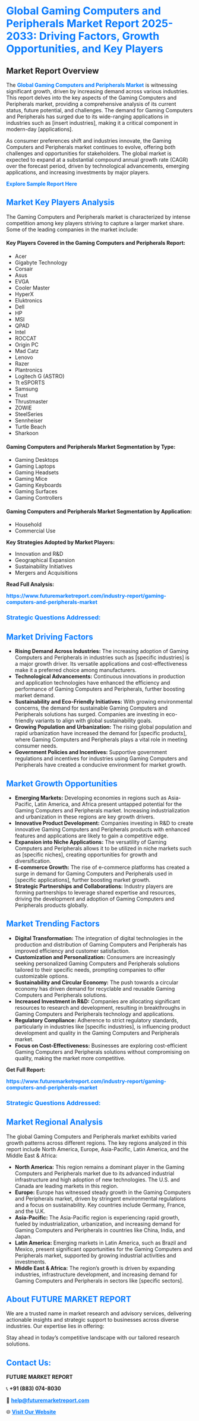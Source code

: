 <h1 style="color: #007BFF;">Global Gaming Computers and Peripherals Market Report 2025-2033: Driving Factors, Growth Opportunities, and Key Players</h1>

<section id="overview">
<h2>Market Report Overview</h2>
<p>The <a href="https://www.futuremarketreport.com/industry-report/gaming-computers-and-peripherals-market" style="color: #007BFF; text-decoration: none;"><strong>Global Gaming Computers and Peripherals Market</strong></a> is witnessing significant growth, driven by increasing demand across various industries. This report delves into the key aspects of the Gaming Computers and Peripherals market, providing a comprehensive analysis of its current status, future potential, and challenges. The demand for Gaming Computers and Peripherals has surged due to its wide-ranging applications in industries such as [insert industries], making it a critical component in modern-day [applications].</p>
<p>As consumer preferences shift and industries innovate, the Gaming Computers and Peripherals market continues to evolve, offering both challenges and opportunities for stakeholders. The global market is expected to expand at a substantial compound annual growth rate (CAGR) over the forecast period, driven by technological advancements, emerging applications, and increasing investments by major players.</p>
</section>

<section id="overview">
<p><a href="https://www.futuremarketreport.com/request-sample/reportId=115670" style="color: #007BFF; text-decoration: none;"><strong>Explore Sample Report Here</strong></a></p>
</section>

<section id="key-players">
<h2 style="color: #007BFF;">Market Key Players Analysis</h2>
<p>The Gaming Computers and Peripherals market is characterized by intense competition among key players striving to capture a larger market share. Some of the leading companies in the market include:</p>
<h4>Key Players Covered in the Gaming Computers and Peripherals Report:</h4>
<ul><li>Acer</li><li>Gigabyte Technology</li><li>Corsair</li><li>Asus</li><li>EVGA</li><li>Cooler Master</li><li>HyperX</li><li>Eluktronics</li><li>Dell</li><li>HP</li><li>MSI</li><li>QPAD</li><li>Intel</li><li>ROCCAT</li><li>Origin PC</li><li>Mad Catz</li><li>Lenovo</li><li>Razer</li><li>Plantronics</li><li>Logitech G (ASTRO)</li><li>Tt eSPORTS</li><li>Samsung</li><li>Trust</li><li>Thrustmaster</li><li>ZOWIE</li><li>SteelSeries</li><li>Sennheiser</li><li>Turtle Beach</li><li>Sharkoon</li></ul>
<h4>Gaming Computers and Peripherals Market Segmentation by Type:</h4>
<ul><li>Gaming Desktops</li><li>Gaming Laptops</li><li>Gaming Headsets</li><li>Gaming Mice</li><li>Gaming Keyboards</li><li>Gaming Surfaces</li><li>Gaming Controllers</li></ul>

<h4>Gaming Computers and Peripherals Market Segmentation by Application:</h4>
<ul><li>Household</li><li>Commercial Use</li></ul>
<p><strong>Key Strategies Adopted by Market Players:</strong></p>
<ul>
<li>Innovation and R&D</li>
<li>Geographical Expansion</li>
<li>Sustainability Initiatives</li>
<li>Mergers and Acquisitions</li>
</ul>
</section>

<section>
<p><strong>Read Full Analysis: </strong></p><a href="https://www.futuremarketreport.com/industry-report/gaming-computers-and-peripherals-market" style="color: #007BFF; text-decoration: none;"><strong>https://www.futuremarketreport.com/industry-report/gaming-computers-and-peripherals-market</strong></a>
<h3 style="color: #007BFF;">Strategic Questions Addressed:</h3>
</section>

<section id="driving-factors">
<h2 style="color: #007BFF;">Market Driving Factors</h2>
<ul>
<li><strong>Rising Demand Across Industries:</strong> The increasing adoption of Gaming Computers and Peripherals in industries such as [specific industries] is a major growth driver. Its versatile applications and cost-effectiveness make it a preferred choice among manufacturers.</li>
<li><strong>Technological Advancements:</strong> Continuous innovations in production and application technologies have enhanced the efficiency and performance of Gaming Computers and Peripherals, further boosting market demand.</li>
<li><strong>Sustainability and Eco-Friendly Initiatives:</strong> With growing environmental concerns, the demand for sustainable Gaming Computers and Peripherals solutions has surged. Companies are investing in eco-friendly variants to align with global sustainability goals.</li>
<li><strong>Growing Population and Urbanization:</strong> The rising global population and rapid urbanization have increased the demand for [specific products], where Gaming Computers and Peripherals plays a vital role in meeting consumer needs.</li>
<li><strong>Government Policies and Incentives:</strong> Supportive government regulations and incentives for industries using Gaming Computers and Peripherals have created a conducive environment for market growth.</li>
</ul>
</section>

<section id="growth-opportunities">
<h2 style="color: #007BFF;">Market Growth Opportunities</h2>
<ul>
<li><strong>Emerging Markets:</strong> Developing economies in regions such as Asia-Pacific, Latin America, and Africa present untapped potential for the Gaming Computers and Peripherals market. Increasing industrialization and urbanization in these regions are key growth drivers.</li>
<li><strong>Innovative Product Development:</strong> Companies investing in R&D to create innovative Gaming Computers and Peripherals products with enhanced features and applications are likely to gain a competitive edge.</li>
<li><strong>Expansion into Niche Applications:</strong> The versatility of Gaming Computers and Peripherals allows it to be utilized in niche markets such as [specific niches], creating opportunities for growth and diversification.</li>
<li><strong>E-commerce Growth:</strong> The rise of e-commerce platforms has created a surge in demand for Gaming Computers and Peripherals used in [specific applications], further boosting market growth.</li>
<li><strong>Strategic Partnerships and Collaborations:</strong> Industry players are forming partnerships to leverage shared expertise and resources, driving the development and adoption of Gaming Computers and Peripherals products globally.</li>
</ul>
</section>

<section id="trending-factors">
<h2 style="color: #007BFF;">Market Trending Factors</h2>
<ul>
<li><strong>Digital Transformation:</strong> The integration of digital technologies in the production and distribution of Gaming Computers and Peripherals has improved efficiency and customer satisfaction.</li>
<li><strong>Customization and Personalization:</strong> Consumers are increasingly seeking personalized Gaming Computers and Peripherals solutions tailored to their specific needs, prompting companies to offer customizable options.</li>
<li><strong>Sustainability and Circular Economy:</strong> The push towards a circular economy has driven demand for recyclable and reusable Gaming Computers and Peripherals solutions.</li>
<li><strong>Increased Investment in R&D:</strong> Companies are allocating significant resources to research and development, resulting in breakthroughs in Gaming Computers and Peripherals technology and applications.</li>
<li><strong>Regulatory Compliance:</strong> Adherence to strict regulatory standards, particularly in industries like [specific industries], is influencing product development and quality in the Gaming Computers and Peripherals market.</li>
<li><strong>Focus on Cost-Effectiveness:</strong> Businesses are exploring cost-efficient Gaming Computers and Peripherals solutions without compromising on quality, making the market more competitive.</li>
</ul>
</section>

<section>
<p><strong>Get Full Report: </strong></p><a href="https://www.futuremarketreport.com/industry-report/gaming-computers-and-peripherals-market" style="color: #007BFF; text-decoration: none;"><strong>https://www.futuremarketreport.com/industry-report/gaming-computers-and-peripherals-market</strong></a>
<h3 style="color: #007BFF;">Strategic Questions Addressed:</h3>
</section>


<section id="regional-analysis">
<h2 style="color: #007BFF;">Market Regional Analysis</h2>
<p>The global Gaming Computers and Peripherals market exhibits varied growth patterns across different regions. The key regions analyzed in this report include North America, Europe, Asia-Pacific, Latin America, and the Middle East & Africa:</p>
<ul>
<li><strong>North America:</strong> This region remains a dominant player in the Gaming Computers and Peripherals market due to its advanced industrial infrastructure and high adoption of new technologies. The U.S. and Canada are leading markets in this region.</li>
<li><strong>Europe:</strong> Europe has witnessed steady growth in the Gaming Computers and Peripherals market, driven by stringent environmental regulations and a focus on sustainability. Key countries include Germany, France, and the U.K.</li>
<li><strong>Asia-Pacific:</strong> The Asia-Pacific region is experiencing rapid growth, fueled by industrialization, urbanization, and increasing demand for Gaming Computers and Peripherals in countries like China, India, and Japan.</li>
<li><strong>Latin America:</strong> Emerging markets in Latin America, such as Brazil and Mexico, present significant opportunities for the Gaming Computers and Peripherals market, supported by growing industrial activities and investments.</li>
<li><strong>Middle East & Africa:</strong> The region’s growth is driven by expanding industries, infrastructure development, and increasing demand for Gaming Computers and Peripherals in sectors like [specific sectors].</li>
</ul>
</section>

<footer>
<h2 style="color: #007BFF;">About FUTURE MARKET REPORT</h2>
<p>We are a trusted name in market research and advisory services, delivering actionable insights and strategic support to businesses across diverse industries. Our expertise lies in offering:</p>

<p>Stay ahead in today’s competitive landscape with our tailored research solutions.</p>

<h2 style="color: #007BFF;">Contact Us:</h2>
<p><strong>FUTURE MARKET REPORT</strong></p>
<p>📞 <strong>+91 (883) 074-8030</strong></p>
<p>📧 <strong><a href="mailto:help@futuremarketreport.com" style="color: #007BFF;">help@futuremarketreport.com</a></strong></p>
<p>🌐 <strong><a href="https://www.futuremarketreport.com/" style="color: #007BFF;">Visit Our Website</a></strong></p>
</footer>